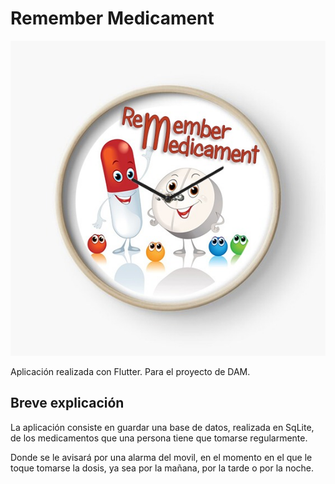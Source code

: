 # Remember Medicament

![Logo](assets/img/remember_medicament_logo_567.jpg)

Aplicación realizada con Flutter.
Para el proyecto de DAM.

## Breve explicación

La aplicación consiste en guardar una base de datos, realizada en SqLite, de los medicamentos que una persona tiene que tomarse regularmente.

Donde se le avisará por una alarma del movil, en el momento en el que le toque tomarse la dosis, ya sea por la mañana, por la tarde o por la noche.
